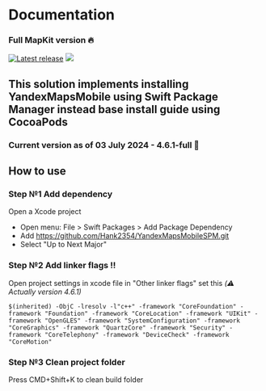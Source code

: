 # Documentation
### Full MapKit version :fire:

[![Latest release](https://img.shields.io/github/release/Hank2354/YandexMapsMobileSPM?color=brightgreen&label=version)](https://github.com/Hank2354/YandexMapsMobileSPM/releases/latest)
[![](https://img.shields.io/badge/SPM-supported-DE5C43.svg?color=brightgreen)](https://swift.org/package-manager/)

## This solution implements installing YandexMapsMobile using Swift Package Manager instead base install guide using CocoaPods

### Current version as of 03 July 2024 - 4.6.1-full 🎉

## How to use

### Step №1 Add dependency 
Open a Xcode project
- Open menu: File > Swift Packages > Add Package Dependency
- Add https://github.com/Hank2354/YandexMapsMobileSPM.git
- Select "Up to Next Major"

### Step №2 Add linker flags ‼️

Open project settings in xcode file
in "Other linker flags" set this *(⚠️ Actually version 4.6.1)*
```
$(inherited) -ObjC -lresolv -l"c++" -framework "CoreFoundation" -framework "Foundation" -framework "CoreLocation" -framework "UIKit" -framework "OpenGLES" -framework "SystemConfiguration" -framework "CoreGraphics" -framework "QuartzCore" -framework "Security" -framework "CoreTelephony" -framework "DeviceCheck" -framework "CoreMotion"
```

### Step №3 Clean project folder
Press CMD+Shift+K to clean build folder

